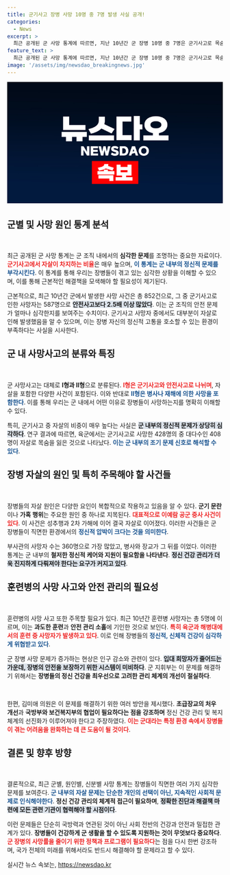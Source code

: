 ```yaml
---
title: 군기사고 장병 사망 10명 중 7명 발생 사실 공개!
categories:
  - News
excerpt: >
  최근 공개된 군 사망 통계에 따르면, 지난 10년간 군 장병 10명 중 7명은 군기사고로 목숨을 잃었고, 그 중 96.4%가 자살로 확인됐다. 군 기강 문제와 정신 관리 체계 개선이 시급하다는 목소리가 커지고 있다.
feature_text: >
  최근 공개된 군 사망 통계에 따르면, 지난 10년간 군 장병 10명 중 7명은 군기사고로 목숨을 잃었고, 그 중 96.4%가 자살로 확인됐다. 군 기강 문제와 정신 관리 체계 개선이 시급하다는 목소리가 커지고 있다.
image: '/assets/img/newsdao_breakingnews.jpg'
---
```


<p><img src="/assets/img/newsdao_breakingnews.jpg" alt="flaretime 속보" /></p>

<h2 data-ke-size="size26">군별 및 사망 원인 통계 분석</h2>

<p data-ke-size="size16">&nbsp;</p>

<p>최근 공개된 군 사망 통계는 군 조직 내에서의 <b>심각한 문제</b>를 조명하는 중요한 자료이다. <b><span style="color: #ee2323;">군기사고에서 자살이 차지하는 비율</span></b>은 매우 높으며, <b><span style="color: #1a5490;">이 통계는 군 내부의 정신적 문제를 부각시킨다</span></b>. 이 통계를 통해 우리는 장병들이 겪고 있는 심각한 상황을 이해할 수 있으며, 이를 통해 근본적인 해결책을 모색해야 할 필요성이 제기된다.</p>

<p>근본적으로, 최근 10년간 군에서 발생한 사망 사건은 총 852건으로, 그 중 군기사고로 인한 사망자는 587명으로 <b><span style="background-color: #21538527;">안전사고보다 2.5배 이상 많았다</span></b>. 이는 군 조직의 안전 문제가 얼마나 심각한지를 보여주는 수치이다. 군기사고 사망자 중에서도 대부분이 자살로 인해 발생했음을 알 수 있으며, 이는 장병 자신의 정신적 고통을 호소할 수 있는 환경이 부족하다는 사실을 시사한다.</p>

<h2 data-ke-size="size26">군 내 사망사고의 분류와 특징</h2>

<p data-ke-size="size16">&nbsp;</p>

<p>군 사망사고는 대체로 <b>Ⅰ형과 Ⅱ형</b>으로 분류된다. <b><span style="color: #ee2323;">Ⅰ형은 군기사고와 안전사고로 나뉘며</span></b>, 자살을 포함한 다양한 사건이 포함된다. 이와 반대로 <b><span style="color: #1a5490;">Ⅱ형은 병사나 재해에 의한 사망을 포함한다</span></b>. 이를 통해 우리는 군 내에서 어떤 이유로 장병들이 사망하는지를 명확히 이해할 수 있다.</p>

<p>특히, 군기사고 중 자살의 비중이 매우 높다는 사실은 <b><span style="background-color: #21538527;">군 내부의 정신적 문제가 상당히 심각하다</span></b>. 연구 결과에 따르면, 육군에서는 군기사고로 사망한 428명의 중 대다수인 408명이 자살로 목숨을 잃은 것으로 나타났다. <b><span style="color: #1a5490;">이는 군 내부의 조기 문제 신호로 해석할 수 있다</span></b>.</p>

<h2 data-ke-size="size26">장병 자살의 원인 및 특히 주목해야 할 사건들</h2>

<p data-ke-size="size16">&nbsp;</p>

<p>장병들의 자살 원인은 다양한 요인이 복합적으로 작용하고 있음을 알 수 있다. <b>군기 문란</b>이나 <b>가혹 행위</b>는 주요한 원인 중 하나로 지목된다. <b><span style="color: #ee2323;">대표적으로 이예람 공군 중사 사건이 있다</span></b>. 이 사건은 성추행과 2차 가해에 이어 결국 자살로 이어졌다. 이러한 사건들은 군 장병들이 직면한 환경에서의 <b><span style="color: #1a5490;">정신적 압박이 크다는 것을 의미한다</span></b>.</p>

<p>부사관의 사망자 수는 360명으로 가장 많았고, 병사와 장교가 그 뒤를 이었다. 이러한 통계는 군 내부의 <b>철저한 정신적 케어와 지원이 필요함을 나타낸다</b>. <b><span style="background-color: #21538527;">정신 건강 관리가 더욱 진지하게 다뤄져야 한다는 요구가 커지고 있다</span></b>.</p>

<h2 data-ke-size="size26">훈련병의 사망 사고와 안전 관리의 필요성</h2>

<p data-ke-size="size16">&nbsp;</p>

<p>훈련병의 사망 사고 또한 주목할 필요가 있다. 최근 10년간 훈련병 사망자는 총 5명에 이르며, 이는 <b>과도한 훈련</b>과 <b>안전 관리 소홀</b>에 기인한 것으로 보인다. <b><span style="color: #ee2323;">특히 육군과 해병대에서의 훈련 중 사망자가 발생하고 있다</span></b>. 이로 인해 장병들의 <b><span style="color: #1a5490;">정신적, 신체적 건강이 심각하게 위협받고 있다</span></b>.</p>

<p>군 장병 사망 문제가 증가하는 현상은 인구 감소와 관련이 있다. <b><span style="background-color: #21538527;">입대 희망자가 줄어드는 가운데, 장병의 안전을 보장하기 위한 시스템이 미비하다</span></b>. 군 지휘부는 이 문제를 해결하기 위해서는 <b>장병들의 정신 건강을 최우선으로 고려한 관리 체계의 개선이 절실하다</b>.</p>

<p data-ke-size="size16">&nbsp;</p>

<p>한편, 김미애 의원은 이 문제를 해결하기 위한 여러 방안을 제시했다. <b>초급장교의 처우 개선</b>과  <b>국방부와 보건복지부의 협업이 필요하다는 점을 강조하며</b> 정신 건강 관리 및 복지 체계의 선진화가 이루어져야 한다고 주장하였다. <b><span style="color: #ee2323;">이는 군대라는 특정 환경 속에서 장병들이 겪는 어려움을 완화하는 데 큰 도움이 될 것이다</span></b>.</p>

<h2 data-ke-size="size26">결론 및 향후 방향</h2>

<p data-ke-size="size16">&nbsp;</p>

<p>결론적으로, 최근 군별, 원인별, 신분별 사망 통계는 장병들이 직면한 여러 가지 심각한 문제를 보여준다. <b><span style="color: #1a5490;">군 내부의 자살 문제는 단순한 개인의 선택이 아닌, 지속적인 사회적 문제로 인식해야한다</span></b>. <b>정신 건강 관리의 체계적 접근이 필요하며</b>, <b><span style="background-color: #21538527;">정확한 진단과 해결책 마련에 모든 관련 기관이 협력해야 할 시점이다</span></b>.</p>

<p>이런 문제들은 단순히 국방력과 연관된 것이 아닌 사회 전반의 건강과 안전과 밀접한 관계가 있다. <b>장병들이 건강하게 군 생활을 할 수 있도록 지원하는 것이 무엇보다 중요하다</b>. <b><span style="color: #ee2323;">군 장병의 사망률을 줄이기 위한 정책과 프로그램이 필요하다</span></b>는 점을 다시 한번 강조하며, 국가 전체의 미래를 위해서라도 반드시 해결해야 할 문제라고 할 수 있다.</p>
실시간 뉴스 속보는, <a href="https://newsdao.kr" rel="dofollow">https://newsdao.kr</a>


